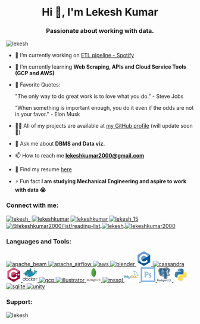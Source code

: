 <h1 align="center">Hi 👋, I'm Lekesh Kumar</h1>
<h3 align="center">Passionate about working with data.</h3>

<p align="left"> <img src="https://komarev.com/ghpvc/?username=lekesh&label=Profile%20views&color=0e75b6&style=flat" alt="lekesh" /> </p>

- 🔭 I’m currently working on [ETL pipeline - Spotify](https://github.com/lekesh/SpotifyDemo)

- 🌱 I’m currently learning **Web Scraping, APIs and Cloud Service Tools (GCP and AWS)**

- 💬 Favorite Quotes:

    "The only way to do great work is to love what you do." - Steve Jobs

    "When something is important enough, you do it even if the odds are not in your favor." - Elon Musk

- 👨‍💻 All of my projects are available at [my GitHub profile](https://github.com/lekesh) (will update soon 🙂)

- 💬 Ask me about **DBMS and Data viz.**

- 📫 How to reach me **lekeshkumar2000@gmail.com**

-  📄 Find my resume [here](https://www.canva.com/design/DAEnJE5vx94/iGGwoMatXwGusWKOglPF3w/view?utm_content=DAEnJE5vx94&utm_campaign=designshare&utm_medium=link&utm_source=sharebutton)
- ⚡ Fun fact **I am studying Mechanical Engineering and aspire to work with data 😭**

<h3 align="left">Connect with me:</h3>
<p align="left">
    <a href="https://twitter.com/lekesh_" target="blank">
        <img align="center" src="https://www.vectorlogo.zone/logos/twitter/twitter-icon.svg" alt="lekesh_" height="30" width="40" />
    </a>
    <a href="https://linkedin.com/in/lekeshkumar" target="blank">
        <img align="center" src="https://www.vectorlogo.zone/logos/linkedin/linkedin-icon.svg" alt="lekeshkumar" height="30" width="40" />
    </a>
    <a href="https://kaggle.com/lekeshkumar" target="blank">
        <img align="center" src="https://www.vectorlogo.zone/logos/kaggle/kaggle-icon.svg" alt="lekeshkumar" height="30" width="40" />
    </a>
    <a href="https://instagram.com/lekesh_15" target="blank">
        <img align="center" src="https://www.vectorlogo.zone/logos/instagram/instagram-icon.svg" alt="lekesh_15" height="30" width="40" />
    </a>
    <a href="https://medium.com/@lekeshkumar2000/list/reading-list" target="blank">
        <img align="center" src="https://www.vectorlogo.zone/logos/medium/medium-tile.svg" alt="@lekeshkumar2000/list/reading-list" height="30" width="40" />
    </a>
    <a href="https://www.hackerrank.com/lekesh" target="blank">
        <img align="center" src="https://raw.githubusercontent.com/rahuldkjain/github-profile-readme-generator/master/src/images/icons/Social/hackerrank.svg" alt="lekesh" height="30" width="40" />
    </a>
    <a href="https://auth.geeksforgeeks.org/user/lekeshkumar2000" target="blank">
        <img align="center" src="https://raw.githubusercontent.com/rahuldkjain/github-profile-readme-generator/master/src/images/icons/Social/geeks-for-geeks.svg" alt="lekeshkumar2000" height="30" width="40" />
    </a>
</p>

<h3 align="left">Languages and Tools:</h3>
<p align="left"> 
    <a href="https://beam.apache.org/" target="_blank"> 
        <img src="https://www.vectorlogo.zone/logos/apache_beam/apache_beam-icon.svg" alt="apache_beam" width="40" height="40"/> 
    </a>
    <a href="https://airflow.apache.org/" target="_blank"> 
        <img src="https://www.vectorlogo.zone/logos/apache/apache-official.svg" alt="apache_airflow" width="40" height="40"/> 
    </a> 
    <a href="https://aws.amazon.com" target="_blank"> 
        <img src="https://www.vectorlogo.zone/logos/amazon_aws/amazon_aws-ar21.svg" alt="aws" width="40" height="40"/> 
    </a> 
    <a href="https://www.blender.org/" target="_blank"> 
        <img src="https://download.blender.org/branding/community/blender_community_badge_white.svg" alt="blender" width="40" height="40"/> 
    </a> 
    <a href="https://www.cprogramming.com/" target="_blank"> 
        <img src="https://raw.githubusercontent.com/devicons/devicon/master/icons/c/c-original.svg" alt="c" width="40" height="40"/> 
    </a> 
    <a href="https://cassandra.apache.org/" target="_blank"> 
        <img src="https://www.vectorlogo.zone/logos/apache_cassandra/apache_cassandra-icon.svg" alt="cassandra" width="40" height="40"/> 
    </a> 
    <a href="https://www.w3schools.com/cpp/" target="_blank"> 
        <img src="https://raw.githubusercontent.com/devicons/devicon/master/icons/cplusplus/cplusplus-original.svg" alt="cplusplus" width="40" height="40"/> 
    </a> 
    <a href="https://www.docker.com/" target="_blank"> 
        <img src="https://raw.githubusercontent.com/devicons/devicon/master/icons/docker/docker-original-wordmark.svg" alt="docker" width="40" height="40"/> 
    </a> 
    <a href="https://cloud.google.com" target="_blank"> 
        <img src="https://www.vectorlogo.zone/logos/google_cloud/google_cloud-icon.svg" alt="gcp" width="40" height="40"/> 
    </a> 
    <a href="https://www.adobe.com/in/products/illustrator.html" target="_blank"> 
        <img src="https://www.vectorlogo.zone/logos/adobe_illustrator/adobe_illustrator-icon.svg" alt="illustrator" width="40" height="40"/> 
    </a> 
    <a href="https://www.mongodb.com/" target="_blank"> 
        <img src="https://raw.githubusercontent.com/devicons/devicon/master/icons/mongodb/mongodb-original-wordmark.svg" alt="mongodb" width="40" height="40"/> 
    </a> 
    <a href="https://www.microsoft.com/en-us/sql-server" target="_blank"> 
        <img src="https://www.svgrepo.com/show/303229/microsoft-sql-server-logo.svg" alt="mssql" width="40" height="40"/> 
    </a> 
    <a href="https://www.mysql.com/" target="_blank"> 
        <img src="https://raw.githubusercontent.com/devicons/devicon/master/icons/mysql/mysql-original-wordmark.svg" alt="mysql" width="40" height="40"/> 
    </a> 
    <a href="https://www.photoshop.com/en" target="_blank"> 
        <img src="https://raw.githubusercontent.com/devicons/devicon/master/icons/photoshop/photoshop-line.svg" alt="photoshop" width="40" height="40"/> 
    </a> 
    <a href="https://www.postgresql.org" target="_blank"> 
        <img src="https://raw.githubusercontent.com/devicons/devicon/master/icons/postgresql/postgresql-original-wordmark.svg" alt="postgresql" width="40" height="40"/> 
    </a> 
    <a href="https://www.python.org" target="_blank"> 
        <img src="https://raw.githubusercontent.com/devicons/devicon/master/icons/python/python-original.svg" alt="python" width="40" height="40"/> 
    </a> 
    <a href="https://www.sqlite.org/" target="_blank"> 
        <img src="https://www.vectorlogo.zone/logos/sqlite/sqlite-icon.svg" alt="sqlite" width="40" height="40"/> 
    </a> 
    <a href="https://unity.com/" target="_blank"> 
        <img src="https://www.vectorlogo.zone/logos/unity3d/unity3d-icon.svg" alt="unity" width="40" height="40"/> 
    </a> 
</p>

<h3 align="left">Support:</h3>
<p>
    <a href="https://www.buymeacoffee.com/lekesh"> 
        <img align="left" src="https://cdn.buymeacoffee.com/buttons/v2/default-yellow.png" height="50" width="210" alt="lekesh" />
    </a>
</p>
<br><br>
